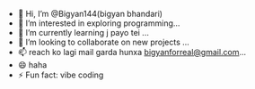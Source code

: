 - 👋 Hi, I’m @Bigyan144(bigyan bhandari)
- 👀 I’m interested in exploring programming...
- 🌱 I’m currently learning j payo tei ...
- 💞️ I’m looking to collaborate on new projects ...
- 📫 reach ko lagi mail garda hunxa bigyanforreal@gmail.com...
- 😄 haha
- ⚡ Fun fact: vibe coding

